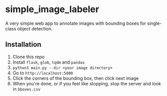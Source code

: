 # simple_image_labeler

A very simple web app to annotate images with bounding boxes for single-class object detection.

## Installation
1. Clone this repo
2. Install `flask`, `glob`, `tqdm` and `pandas`
3. `python3 main.py --dir <your image directory>`
4. Go to `http://localhost:5000`
5. Click the corners of the bounding box, then click next image
6. When you're done, or if you feel like stopping, stop the server and look in `bboxes.csv`
